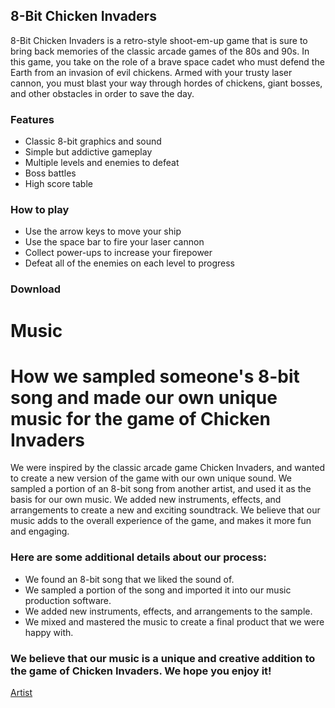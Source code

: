 
## 8-Bit Chicken Invaders

8-Bit Chicken Invaders is a retro-style shoot-em-up game that is sure to bring back memories of the classic arcade games of the 80s and 90s. In this game, you take on the role of a brave space cadet who must defend the Earth from an invasion of evil chickens. Armed with your trusty laser cannon, you must blast your way through hordes of chickens, giant bosses, and other obstacles in order to save the day.

### Features

* Classic 8-bit graphics and sound
* Simple but addictive gameplay
* Multiple levels and enemies to defeat
* Boss battles
* High score table

### How to play

* Use the arrow keys to move your ship
* Use the space bar to fire your laser cannon
* Collect power-ups to increase your firepower
* Defeat all of the enemies on each level to progress

### Download

# Music
# How we sampled someone's 8-bit song and made our own unique music for the game of Chicken Invaders

We were inspired by the classic arcade game Chicken Invaders, and wanted to create a new version of the game with our own unique sound. We sampled a portion of an 8-bit song from another artist, and used it as the basis for our own music. We added new instruments, effects, and arrangements to create a new and exciting soundtrack. We believe that our music adds to the overall experience of the game, and makes it more fun and engaging.

### Here are some additional details about our process:

  * We found an 8-bit song that we liked the sound of.
  * We sampled a portion of the song and imported it into our music production software.
  * We added new instruments, effects, and arrangements to the sample.
  * We mixed and mastered the music to create a final product that we were happy with.

### We believe that our music is a unique and creative addition to the game of Chicken Invaders. We hope you enjoy it!

[Artist](https://soundcloud.com/harayuu/tracks)